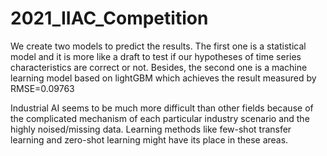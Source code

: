 # 2021_IIAC_Competition

We create two models to predict the results. The first one is a statistical model and it is more like a draft to test if our hypotheses of time series characteristics are correct or not. Besides, the second one is a machine learning model based on lightGBM which achieves the result measured by RMSE=0.09763

Industrial AI seems to be much more difficult than other fields because of the complicated mechanism of each particular  industry scenario and the highly noised/missing data. Learning methods like few-shot transfer learning and zero-shot learning might have its place in these areas. 

